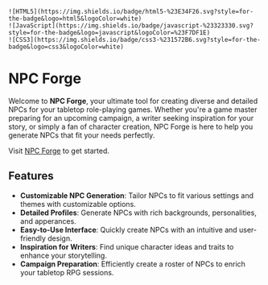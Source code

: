 	![HTML5](https://img.shields.io/badge/html5-%23E34F26.svg?style=for-the-badge&logo=html5&logoColor=white)
    ![JavaScript](https://img.shields.io/badge/javascript-%23323330.svg?style=for-the-badge&logo=javascript&logoColor=%23F7DF1E)
    ![CSS3](https://img.shields.io/badge/css3-%231572B6.svg?style=for-the-badge&logo=css3&logoColor=white)
# NPC Forge

Welcome to **NPC Forge**, your ultimate tool for creating diverse and detailed NPCs for your tabletop role-playing games. Whether you're a game master preparing for an upcoming campaign, a writer seeking inspiration for your story, or simply a fan of character creation, NPC Forge is here to help you generate NPCs that fit your needs perfectly.

Visit [NPC Forge](https://cursedmushroom.github.io/NPCForge/) to get started.

## Features

- **Customizable NPC Generation**: Tailor NPCs to fit various settings and themes with customizable options.
- **Detailed Profiles**: Generate NPCs with rich backgrounds, personalities, and apperances.
- **Easy-to-Use Interface**: Quickly create NPCs with an intuitive and user-friendly design.
- **Inspiration for Writers**: Find unique character ideas and traits to enhance your storytelling.
- **Campaign Preparation**: Efficiently create a roster of NPCs to enrich your tabletop RPG sessions.